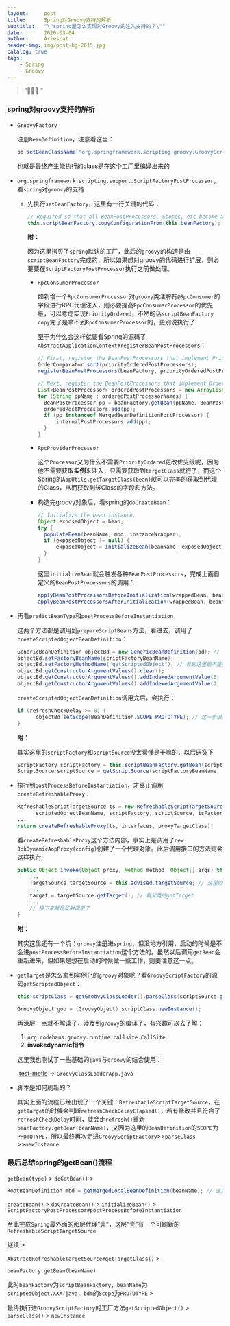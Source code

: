```yaml
---
layout:     post
title:      Spring对Groovy支持的解析
subtitle:   "\"spring是怎么实现对Groovy的注入支持的？\""
date:       2020-03-04
author:     Ariescat
header-img: img/post-bg-2015.jpg
catalog: true
tags:
    - Spring
    - Groovy
---
```


> “🙉🙉🙉 ”

### spring对groovy支持的解析

- `GroovyFactory`

  注册`BeanDefinition`，注意看这里：

  ```java
  bd.setBeanClassName("org.springframework.scripting.groovy.GroovyScriptFactory");
  ```

  也就是最终产生能执行的class是在这个工厂里编译出来的

- `org.springframework.scripting.support.ScriptFactoryPostProcessor`，看`spring`对`groovy`的支持

  - 先执行`setBeanFactory`，这里有一行关键的代码：

    ```java
    // Required so that all BeanPostProcessors, Scopes, etc become available.
    this.scriptBeanFactory.copyConfigurationFrom(this.beanFactory);
    ```

    **附：**

    因为这里拷贝了`spring`默认的工厂，此后的`groovy`的构造是由`scriptBeanFactory`完成的，所以如果想对groovy的代码进行扩展，则必要要在`ScriptFactoryPostProcessor`执行之前做处理。

    - `RpcConsumerProcessor`

      如新增一个`RpcConsumerProcessor`对`groovy`类注解有`@RpcConsumer`的字段进行RPC代理注入，则必要提高`RpcConsumerProcessor`的优先级，可以考虑实现`PriorityOrdered`，不然的话`scriptBeanFactory` `copy`完了是拿不到`RpcConsumerProcessor`的，更别说执行了

      至于为什么会这样就要看Spring的源码了`AbstractApplicationContext#registerBeanPostProcessors`：

      ```java
      // First, register the BeanPostProcessors that implement PriorityOrdered.
      OrderComparator.sort(priorityOrderedPostProcessors);
      registerBeanPostProcessors(beanFactory, priorityOrderedPostProcessors); // 所以必须要在下面ScriptFactoryPostProcessor构造之前把自定义的Processors优先注册进去
      
      // Next, register the BeanPostProcessors that implement Ordered.
      List<BeanPostProcessor> orderedPostProcessors = new ArrayList<BeanPostProcessor>();
      for (String ppName : orderedPostProcessorNames) {
      	BeanPostProcessor pp = beanFactory.getBean(ppName, BeanPostProcessor.class); // 这里就会构造ScriptFactoryPostProcessor并调用setBeanFactory
      	orderedPostProcessors.add(pp);
      	if (pp instanceof MergedBeanDefinitionPostProcessor) {
      		internalPostProcessors.add(pp);
      	}
      }
      ```

    - `RpcProviderProcessor`

      这个`Processor`又为什么不需要`PriorityOrdered`更改优先级呢，因为他不需要获取**实例**来注入，只需要获取到`targetClass`就行了，而这个Spring的`AopUtils.getTargetClass(bean)`就可以完美的获取到代理的Class，从而获取到该Class的字段和方法。

      

    - 构造完groovy对象后，看spring的`doCreateBean`：

      ```java
      // Initialize the bean instance.
      Object exposedObject = bean;
      try {
      	populateBean(beanName, mbd, instanceWrapper);
      	if (exposedObject != null) {
      		exposedObject = initializeBean(beanName, exposedObject, mbd);
      	}
      }
      ```

      这里`initializeBean`就会触发各种`BeanPostProcessors`，完成上面自定义的`BeanPostProcessors`的调用：

      ```java
      applyBeanPostProcessorsBeforeInitialization(wrappedBean, beanName);
      applyBeanPostProcessorsAfterInitialization(wrappedBean, beanName);
      ```

    

- 再看`predictBeanType`和`postProcessBeforeInstantiation`

  这两个方法都是调用到`prepareScriptBeans`方法，看进去，调用了`createScriptedObjectBeanDefinition`：

  ```java
  GenericBeanDefinition objectBd = new GenericBeanDefinition(bd); // 传进父bd，也就是一开始我们GroovyFactory构建的bd
  objectBd.setFactoryBeanName(scriptFactoryBeanName);
  objectBd.setFactoryMethodName("getScriptedObject"); // 看到这里是不是就和GroovyScriptFactor对应上啦，之后spring就会走工厂方法把对象构造出来
  objectBd.getConstructorArgumentValues().clear();
  objectBd.getConstructorArgumentValues().addIndexedArgumentValue(0, scriptSource);
  objectBd.getConstructorArgumentValues().addIndexedArgumentValue(1, interfaces);
  ```

    `createScriptedObjectBeanDefinition`调用完后，会执行：

  ```java
  if (refreshCheckDelay >= 0) {
    	objectBd.setScope(BeanDefinition.SCOPE_PROTOTYPE); // 这一步很重要，此后的脚本热替换要用到
  }
  ```

    **附：**

    其实这里的`scriptFactory`和`scriptSource`没太看懂是干嘛的，以后研究下

  ```java
  ScriptFactory scriptFactory = this.scriptBeanFactory.getBean(scriptFactoryBeanName, ScriptFactory.class);
  ScriptSource scriptSource = getScriptSource(scriptFactoryBeanName, scriptFactory.getScriptSourceLocator());
  ```

    

- 执行到`postProcessBeforeInstantiation`，才真正调用`createRefreshableProxy`：

  ```java
  RefreshableScriptTargetSource ts = new RefreshableScriptTargetSource(this.scriptBeanFactory,
  		scriptedObjectBeanName, scriptFactory, scriptSource, isFactoryBean);
  ...
  return createRefreshableProxy(ts, interfaces, proxyTargetClass);
  
  ```
  看`createRefreshableProxy`这个方法内部，事实上是调用了`new JdkDynamicAopProxy(config)`创建了一个代理对象。此后调用接口的方法则会这样执行:
  
  ```java
  public Object invoke(Object proxy, Method method, Object[] args) throws Throwable {
      ...
      TargetSource targetSource = this.advised.targetSource; // 这里的targetSource就是RefreshableScriptTargetSource
      ...
      target = targetSource.getTarget(); // 看父类的getTarget
      ...
      // 接下来就是反射调用了
  }
  
  ```
  
  **附：**
  
  其实这里还有一个坑：`groovy`注册进`spring`，但没地方引用，启动的时候是不会进`postProcessBeforeInstantiation`这个方法的。虽然以后调用`getBean`会重新进来，但如果是想在启动的时候做一些工作，则要注意这一点。
  
  
  
- `getTarget`是怎么拿到实例化的`groovy`对象呢？看`GroovyScriptFactory`的源码`getScriptedObject`：

  ```java
  this.scriptClass = getGroovyClassLoader().parseClass(scriptSource.getScriptAsString(), scriptSource.suggestedClassName()); // 这里面把groovy编译为字节码，并装载进虚拟机
  
  GroovyObject goo = (GroovyObject) scriptClass.newInstance();
  ```
  
  再深层一点就不解读了，涉及到`groovy`的编译了，有兴趣可以去了解：

    1. `org.codehaus.groovy.runtime.callsite.CallSite`
    2. **invokedynamic指令**
  
  这里我也测试了一些基础的`java`与`groovy`的结合使用：

  ​	[test-metis](https://github.com/Ariescat/test-metis) -> `GroovyClassLoaderApp.java` 

- 脚本是如何刷新的？

  其实上面的流程已经出现了一个关键：`RefreshableScriptTargetSource`，在`getTarget`的时候会判断`refreshCheckDelayElapsed()`，若有修改并且符合了`refreshCheckDelay`时间，就会走`refresh()`重新`beanFactory.getBean(beanName)`，又因为这里的`BeanDefinition`的`SCOPE`为`PROTOTYPE`，所以最终再次走进`GroovyScriptFactory`>>`parseClass` >>`newInstance`



### 最后总结spring的getBean()流程

`getBean(type)` > `doGetBean()` > 

```java
RootBeanDefinition mbd = getMergedLocalBeanDefinition(beanName); // 这里mbd的beanClassName为GroovyScriptFactory，并且默认为单例
```

`createBean()` > `doCreateBean()` > `initializeBean()` > `ScriptFactoryPostProcessor#postProcessBeforeInstantiation` 

至此完成`Spring`最外面的那层代理”壳“，这层“壳”有一个可刷新的`RefreshableScriptTargetSource`

继续 >

`AbstractRefreshableTargetSource#getTargetClass()` >

`beanFactory.getBean(beanName)`

此时`beanFactory`为`scriptBeanFactory`，`beanName`为`scriptedObject.XXX.java`，`bdm`的`Scope`为`PROTOTYPE` >

最终执行进`GroovyScriptFactory`的工厂方法`getScriptedObject()` > `parseClass()` > `newInstance`